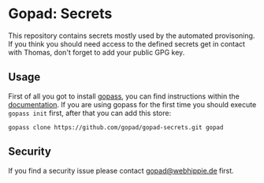 # Gopad: Secrets

This repository contains secrets mostly used by the automated provisoning. If
you think you should need access to the defined secrets get in contact with
Thomas, don't forget to add your public GPG key.

## Usage

First of all you got to install [gopass][gopass], you can find instructions
within the [documentation][documentation]. If you are using gopass for the first
time you should execute `gopass init` first, after that you can add this store:

```console
gopass clone https://github.com/gopad/gopad-secrets.git gopad
```

## Security

If you find a security issue please contact
[gopad@webhippie.de](mailto:gopad@webhippie.de) first.

[gopass]: https://www.gopass.pw
[documentation]: https://www.gopass.pw/docs/#installation

